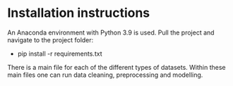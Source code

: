# Installation instructions

An Anaconda environment with Python 3.9 is used. Pull the project and navigate to the project folder:
- pip install -r requirements.txt

There is a main file for each of the different types of datasets. Within these main files one can run data cleaning, preprocessing and modelling.